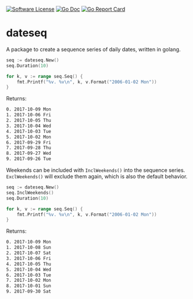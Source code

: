 [![Software License](https://img.shields.io/badge/license-MIT-brightgreen.svg?style=flat-square)](/LICENSE.md)
[![Go Doc](https://img.shields.io/badge/godoc-reference-blue.svg?style=flat-square)](http://godoc.org/github.com/dirkolbrich/dateseq)
[![Go Report Card](https://goreportcard.com/badge/github.com/dirkolbrich/dateseq?style=flat-square)](https://goreportcard.com/report/github.com/dirkolbrich/dateseq)

# dateseq

A package to create a sequence series of daily dates, written in golang.

```go
seq := dateseq.New()
seq.Duration(10)

for k, v := range seq.Seq() {
    fmt.Printf("%v. %v\n", k, v.Format("2006-01-02 Mon"))
}
```

Returns:

```bash
0. 2017-10-09 Mon
1. 2017-10-06 Fri
2. 2017-10-05 Thu
3. 2017-10-04 Wed
4. 2017-10-03 Tue
5. 2017-10-02 Mon
6. 2017-09-29 Fri
7. 2017-09-28 Thu
8. 2017-09-27 Wed
9. 2017-09-26 Tue
```

Weekends can be included with `InclWeekends()` into the sequence series. `ExclWeekends()` will exclude them again, which is also the default behavior.

```go
seq := dateseq.New()
seq.InclWeekends()
seq.Duration(10)

for k, v := range seq.Seq() {
    fmt.Printf("%v. %v\n", k, v.Format("2006-01-02 Mon"))
}
```

Returns:

```bash
0. 2017-10-09 Mon
1. 2017-10-08 Sun
2. 2017-10-07 Sat
3. 2017-10-06 Fri
4. 2017-10-05 Thu
5. 2017-10-04 Wed
6. 2017-10-03 Tue
7. 2017-10-02 Mon
8. 2017-10-01 Sun
9. 2017-09-30 Sat
```